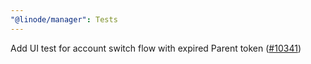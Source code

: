 ```yaml
---
"@linode/manager": Tests
---
```


Add UI test for account switch flow with expired Parent token ([#10341](https://github.com/linode/manager/pull/10341))
